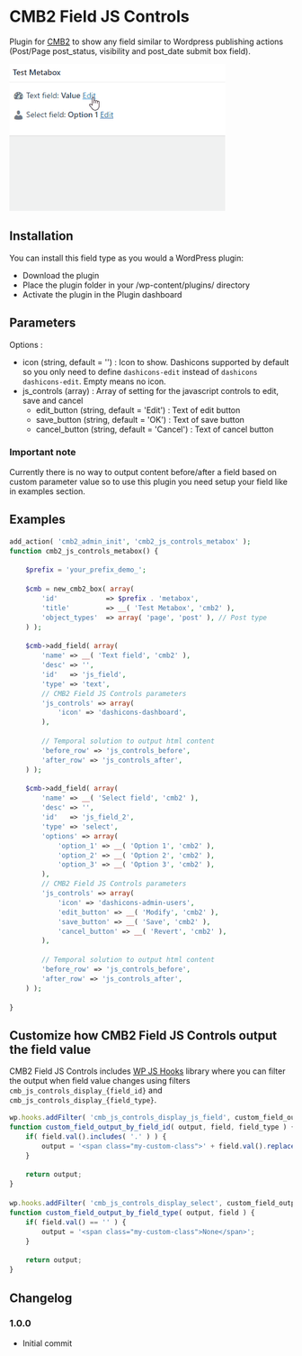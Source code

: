 CMB2 Field JS Controls
==================

Plugin for [CMB2](https://github.com/WebDevStudios/CMB2) to show any field similar to Wordpress publishing actions (Post/Page post_status, visibility and post_date submit box field).

![example](example.gif)

## Installation

You can install this field type as you would a WordPress plugin:

- Download the plugin
- Place the plugin folder in your /wp-content/plugins/ directory
- Activate the plugin in the Plugin dashboard

## Parameters

Options : 
- icon (string, default = '') : Icon to show. Dashicons supported by default so you only need to define `dashicons-edit` instead of `dashicons dashicons-edit`. Empty means no icon.
- js_controls (array) : Array of setting for the javascript controls to edit, save and cancel
    - edit_button (string, default = 'Edit') : Text of edit button
    - save_button (string, default = 'OK') : Text of save button
    - cancel_button (string, default = 'Cancel') : Text of cancel button

### Important note
Currently there is no way to output content before/after a field based on custom parameter value so to use this plugin you need setup your field like in examples section.

## Examples

```php
add_action( 'cmb2_admin_init', 'cmb2_js_controls_metabox' );
function cmb2_js_controls_metabox() {

	$prefix = 'your_prefix_demo_';

	$cmb = new_cmb2_box( array(
		'id'            => $prefix . 'metabox',
		'title'         => __( 'Test Metabox', 'cmb2' ),
		'object_types'  => array( 'page', 'post' ), // Post type
	) );
	
    $cmb->add_field( array(
        'name' => __( 'Text field', 'cmb2' ),
        'desc' => '',
        'id'   => 'js_field',
        'type' => 'text',
        // CMB2 Field JS Controls parameters
        'js_controls' => array(
            'icon' => 'dashicons-dashboard',
        ),
        
        // Temporal solution to output html content
        'before_row' => 'js_controls_before',
        'after_row' => 'js_controls_after',
    ) );
    
    $cmb->add_field( array(
        'name' => __( 'Select field', 'cmb2' ),
        'desc' => '',
        'id'   => 'js_field_2',
        'type' => 'select',
        'options' => array(
            'option_1' => __( 'Option 1', 'cmb2' ),
            'option_2' => __( 'Option 2', 'cmb2' ),
            'option_3' => __( 'Option 3', 'cmb2' ),
        ),
        // CMB2 Field JS Controls parameters
        'js_controls' => array(
            'icon' => 'dashicons-admin-users',
            'edit_button' => __( 'Modify', 'cmb2' ),
            'save_button' => __( 'Save', 'cmb2' ),
            'cancel_button' => __( 'Revert', 'cmb2' ),
        ),
        
        // Temporal solution to output html content
        'before_row' => 'js_controls_before',
        'after_row' => 'js_controls_after',
    ) );
    
}
```

## Customize how CMB2 Field JS Controls output the field value

CMB2 Field JS Controls includes [WP JS Hooks](https://github.com/carldanley/WP-JS-Hooks) library where you can filter the output when field value changes using filters `cmb_js_controls_display_{field_id}` and `cmb_js_controls_display_{field_type}`.

```javascript
wp.hooks.addFilter( 'cmb_js_controls_display_js_field', custom_field_output_by_field_id );
function custom_field_output_by_field_id( output, field, field_type ) {
    if( field.val().includes( '.' ) ) {
        output = '<span class="my-custom-class">' + field.val().replace( '.', ',' ) + ' &euro;</span>';
    }
    
    return output;
}

wp.hooks.addFilter( 'cmb_js_controls_display_select', custom_field_output_by_field_type );
function custom_field_output_by_field_type( output, field ) {
    if( field.val() == '' ) {
        output = '<span class="my-custom-class">None</span>';
    }
    
    return output;
}
```

## Changelog

### 1.0.0
* Initial commit